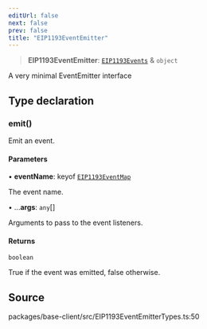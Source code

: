 ```yaml
---
editUrl: false
next: false
prev: false
title: "EIP1193EventEmitter"
---
```


> **EIP1193EventEmitter**: [`EIP1193Events`](/reference/tevm/base-client/type-aliases/eip1193events/) & `object`

A very minimal EventEmitter interface

## Type declaration

### emit()

Emit an event.

#### Parameters

• **eventName**: keyof [`EIP1193EventMap`](/reference/tevm/base-client/type-aliases/eip1193eventmap/)

The event name.

• ...**args**: `any`[]

Arguments to pass to the event listeners.

#### Returns

`boolean`

True if the event was emitted, false otherwise.

## Source

packages/base-client/src/EIP1193EventEmitterTypes.ts:50
